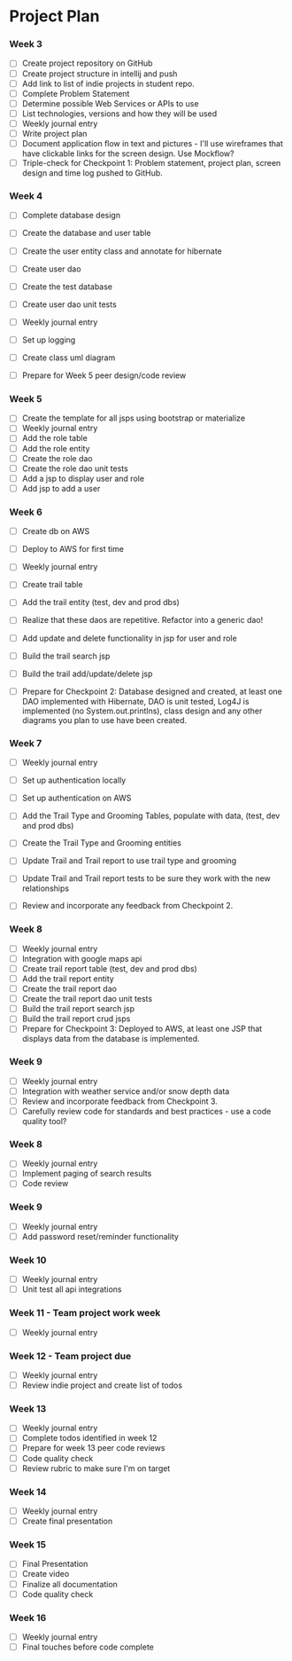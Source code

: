 # Project Plan

### Week 3
- [ ] Create project repository on GitHub
- [ ] Create project structure in intellij and push
- [ ] Add link to list of indie projects in student repo.
- [ ] Complete Problem Statement
- [ ] Determine possible Web Services or APIs to use
- [ ] List technologies, versions and how they will be used
- [ ] Weekly journal entry
- [ ] Write project plan
- [ ] Document application flow in text and pictures - I'll use wireframes that have clickable links for the screen design. Use Mockflow? 
- [ ] Triple-check for Checkpoint 1: Problem statement, project plan, screen design and time log pushed to GitHub. 

### Week 4
- [ ] Complete database design
- [ ] Create the database and user table
- [ ] Create the user entity class and annotate for hibernate
- [ ] Create user dao
- [ ] Create the test database
- [ ] Create user dao unit tests
- [ ] Weekly journal entry
- [ ] Set up logging
- [ ] Create class uml diagram
- [ ] Prepare for Week 5 peer design/code review


### Week 5

- [ ] Create the template for all jsps using bootstrap or materialize
- [ ] Weekly journal entry
- [ ] Add the role table
- [ ] Add the role entity
- [ ] Create the role dao
- [ ] Create the role dao unit tests
- [ ] Add a jsp to display user and role
- [ ] Add jsp to add a user

### Week 6

- [ ] Create db on AWS
- [ ] Deploy to AWS for first time
- [ ] Weekly journal entry
- [ ] Create trail table
- [ ] Add the trail entity (test, dev and prod dbs)
- [ ] Realize that these daos are repetitive. Refactor into a generic dao!
- [ ] Add update and delete functionality in jsp for user and role
- [ ] Build the trail search jsp
- [ ] Build the trail add/update/delete jsp
- [ ] Prepare for Checkpoint 2: Database designed and created, at least one DAO implemented with Hibernate, DAO is unit tested, Log4J is implemented (no System.out.printlns), class design and any other diagrams you plan to use have been created. 


### Week 7

- [ ] Weekly journal entry
- [ ] Set up authentication locally
- [ ] Set up authentication on AWS
- [ ] Add the Trail Type and Grooming Tables, populate with data, (test, dev and prod dbs)
- [ ] Create the Trail Type and Grooming entities
- [ ] Update Trail and Trail report to use trail type and grooming
- [ ] Update Trail and Trail report tests to be sure they work with the new relationships
- [ ] Review and incorporate any feedback from Checkpoint 2.


### Week 8

- [ ] Weekly journal entry
- [ ] Integration with google maps api
- [ ] Create trail report table (test, dev and prod dbs)
- [ ] Add the trail report entity
- [ ] Create the trail report dao
- [ ] Create the trail report dao unit tests
- [ ] Build the trail report search jsp
- [ ] Build the trail report crud jsps
- [ ] Prepare for Checkpoint 3: Deployed to AWS, at least one JSP that displays data from the database is implemented. 

### Week 9
- [ ] Weekly journal entry
- [ ] Integration with weather service and/or snow depth data
- [ ] Review and incorporate feedback from Checkpoint 3.
- [ ] Carefully review code for standards and best practices - use a code quality tool? 

### Week 8
- [ ] Weekly journal entry
- [ ] Implement paging of search results
- [ ] Code review

### Week 9
- [ ] Weekly journal entry
- [ ] Add password reset/reminder functionality

### Week 10
- [ ] Weekly journal entry
- [ ] Unit test all api integrations

### Week 11 - Team project work week
- [ ] Weekly journal entry

### Week 12 - Team project due
- [ ] Weekly journal entry
- [ ] Review indie project and create list of todos

### Week 13
- [ ] Weekly journal entry
- [ ] Complete todos identified in week 12
- [ ] Prepare for week 13 peer code reviews
- [ ] Code quality check
- [ ] Review rubric to make sure I'm on target

### Week 14
- [ ] Weekly journal entry
- [ ] Create final presentation

### Week 15
- [ ] Final Presentation
- [ ] Create video
- [ ] Finalize all documentation
- [ ] Code quality check

### Week 16
- [ ] Weekly journal entry
- [ ] Final touches before code complete
